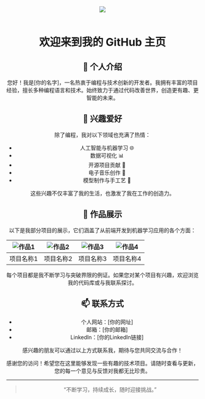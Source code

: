 <div align="center">

  <div>
    <a href="https://blog.sunguoqi.com/">
      <img src="https://readme-typing-svg.demolab.com?font=Fira+Code&pause=1000&width=435&lines=console.log(%22Hello%2C%20World%22);Hello!&center=true&size=27" />
    </a>
  </div>

  <div>&nbsp;</div>

  

# 欢迎来到我的 GitHub 主页

## 👋 个人介绍

您好！我是[你的名字]，一名热衷于编程与技术创新的开发者。我拥有丰富的项目经验，擅长多种编程语言和技术。始终致力于通过代码改善世界，创造更有趣、更智能的未来。

## 🌟 兴趣爱好

除了编程，我对以下领域也充满了热情：

- 人工智能与机器学习 🌐
- 数据可视化 📊
- 开源项目贡献 👐
- 电子音乐创作 🎵
- 模型制作与手工艺 🎨

这些兴趣不仅丰富了我的生活，也激发了我在工作的创造力。

## 🚀 作品展示

以下是我部分项目的展示，它们涵盖了从前端开发到机器学习应用的各个方面：

| ![作品1](https://via.placeholder.com/150) | ![作品2](https://via.placeholder.com/150) | ![作品3](https://via.placeholder.com/150) | ![作品4](https://via.placeholder.com/150) |
|------------------------------------------|------------------------------------------|------------------------------------------|------------------------------------------|
| 项目名称1                               | 项目名称2                               | 项目名称3                               | 项目名称4                               |

每个项目都是我不断学习与突破界限的例证。如果您对某个项目有兴趣，欢迎浏览我的代码库或与我联系探讨。

## 📫 联系方式

- 个人网站：[你的网址]
- 邮箱：[你的邮箱]
- LinkedIn：[你的LinkedIn链接]

感兴趣的朋友可以通过以上方式联系我，期待与您共同交流与合作！

感谢您的访问！希望您在这里能够发现一些有趣的技术项目。请随时查看与更新，您的每一个意见与反馈对我都无比珍贵。

---

> “不断学习，持续成长，随时迎接挑战。”
